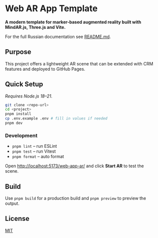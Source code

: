 # Web AR App Template

**A modern template for marker-based augmented reality built with MindAR.js, Three.js and Vite.**

For the full Russian documentation see [README.md](./README.md).

## Purpose

This project offers a lightweight AR scene that can be extended with CRM features and deployed to GitHub Pages.

## Quick Setup

*Requires Node.js 18–21.*
```bash
git clone <repo-url>
cd <project>
pnpm install
cp .env.example .env # fill in values if needed
pnpm dev
```

### Development

- `pnpm lint` – run ESLint
- `pnpm test` – run Vitest
- `pnpm format` – auto format

Open [http://localhost:5173/web-app-ar/](http://localhost:5173/web-app-ar/) and click **Start AR** to test the scene.

## Build

Use `pnpm build` for a production build and `pnpm preview` to preview the output.

## License

[MIT](./LICENSE)
